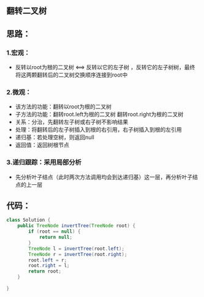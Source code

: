 ## 翻转二叉树

## 思路：

### 1.宏观：

* 反转以root为根的二叉树 <==> 反转以它的左子树 ，反转它的左子树树，最终将这两颗翻转后的二叉树交换顺序连接到root中

### 2.微观：

* 该方法的功能：翻转以root为根的二叉树
* 子方法的功能：翻转root.left为根的二叉树 翻转root.right为根的二叉树
* 关系：分治，先翻转左子树或右子树不影响结果
* 处理：将翻转后的左子树插入到根的右引用，右子树插入到根的左引用
* 递归基：若处理空树，则返回null
* 返回值：返回树根节点

### 3.递归跟踪：采用局部分析

* 先分析叶子结点（此时两次方法调用均会到达递归基）这一层，再分析叶子结点的上一层



## 代码：

~~~java
class Solution {
    public TreeNode invertTree(TreeNode root) {
        if (root == null) {
            return null;
        }
        TreeNode l = invertTree(root.left);
        TreeNode r = invertTree(root.right);
        root.left = r;
        root.right = l;
        return root;
    }
 
}
~~~

